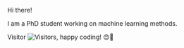
Hi there!

I am a PhD student working on machine learning methods. 


Visitor ![Visitors](https://api.visitorbadge.io/api/visitors?path=https%3A%2F%2Fgithub.com%2Fcreatorcao&label=No.%20&countColor=%23dce775&style=plastic), happy coding! 😊🤖
